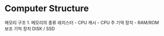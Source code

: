 # Computer Structure

메모리 구조 
	1. 메모리의 종류
레지스터
	- CPU
캐시
	- CPU
주 기억 장치
	- RAM/ROM
보조 기억 장치
DISK / SSD